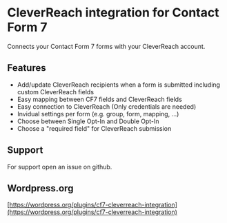 # CleverReach integration for Contact Form 7

Connects your Contact Form 7 forms with your CleverReach account.

## Features
* Add/update CleverReach recipients when a form is submitted including custom CleverReach fields
* Easy mapping between CF7 fields and CleverReach fields
* Easy connection to CleverReach (Only credentials are needed)
* Invidual settings per form (e.g. group, form, mapping, ...)
* Choose between Single Opt-In and Double Opt-In
* Choose a "required field" for CleverReach submission

## Support
For support open an issue on github.

## Wordpress.org
[https://wordpress.org/plugins/cf7-cleverreach-integration](https://wordpress.org/plugins/cf7-cleverreach-integration)